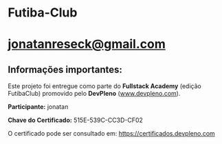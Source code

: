 # Futiba-Club
# jonatanreseck@gmail.com

## Informações importantes:

Este projeto foi entregue como parte do **Fullstack Academy** (edição FutibaClub) promovido pelo **DevPleno** (www.devpleno.com).

**Participante:** jonatan

**Chave do Certificado:** 515E-539C-CC3D-CF02

O certificado pode ser consultado em: https://certificados.devpleno.com
